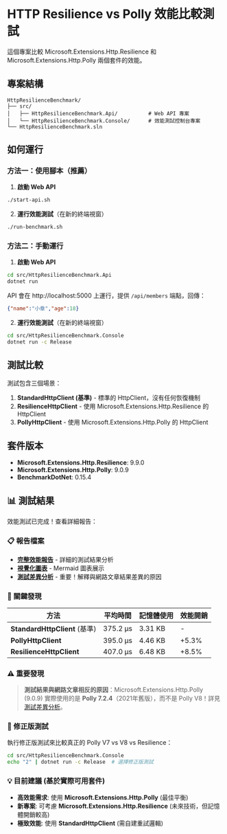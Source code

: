 # HTTP Resilience vs Polly 效能比較測試

這個專案比較 Microsoft.Extensions.Http.Resilience 和 Microsoft.Extensions.Http.Polly 兩個套件的效能。

## 專案結構

```
HttpResilienceBenchmark/
├── src/
│   ├── HttpResilienceBenchmark.Api/          # Web API 專案
│   └── HttpResilienceBenchmark.Console/      # 效能測試控制台專案
└── HttpResilienceBenchmark.sln
```

## 如何運行

### 方法一：使用腳本（推薦）

1. **啟動 Web API**
```bash
./start-api.sh
```

2. **運行效能測試**（在新的終端視窗）
```bash
./run-benchmark.sh
```

### 方法二：手動運行

1. **啟動 Web API**
```bash
cd src/HttpResilienceBenchmark.Api
dotnet run
```

API 會在 http://localhost:5000 上運行，提供 `/api/members` 端點，回傳：
```json
{"name":"小章","age":18}
```

2. **運行效能測試**（在新的終端視窗）
```bash
cd src/HttpResilienceBenchmark.Console
dotnet run -c Release
```

## 測試比較

測試包含三個場景：

1. **StandardHttpClient (基準)** - 標準的 HttpClient，沒有任何恢復機制
2. **ResilienceHttpClient** - 使用 Microsoft.Extensions.Http.Resilience 的 HttpClient
3. **PollyHttpClient** - 使用 Microsoft.Extensions.Http.Polly 的 HttpClient

## 套件版本

- **Microsoft.Extensions.Http.Resilience**: 9.9.0
- **Microsoft.Extensions.Http.Polly**: 9.0.9
- **BenchmarkDotNet**: 0.15.4

## 📊 測試結果

效能測試已完成！查看詳細報告：

### 📋 報告檔案
- **[完整效能報告](./PERFORMANCE_REPORT.md)** - 詳細的測試結果分析
- **[視覺化圖表](./PERFORMANCE_CHARTS.md)** - Mermaid 圖表展示
- **[測試差異分析](./BENCHMARK_ANALYSIS.md)** - 重要！解釋與網路文章結果差異的原因

### 🎯 關鍵發現
| 方法 | 平均時間 | 記憶體使用 | 效能開銷 |
|------|----------|------------|----------|
| **StandardHttpClient** (基準) | 375.2 μs | 3.31 KB | - |
| **PollyHttpClient** | 395.0 μs | 4.46 KB | +5.3% |
| **ResilienceHttpClient** | 407.0 μs | 6.48 KB | +8.5% |

### ⚠️ 重要發現
> **測試結果與網路文章相反的原因**：Microsoft.Extensions.Http.Polly (9.0.9) 實際使用的是 **Polly 7.2.4**（2021年舊版），而不是 Polly V8！詳見 [測試差異分析](./BENCHMARK_ANALYSIS.md)。

### 🔄 修正版測試
執行修正版測試來比較真正的 Polly V7 vs V8 vs Resilience：
```bash
cd src/HttpResilienceBenchmark.Console
echo "2" | dotnet run -c Release  # 選擇修正版測試
```

### 💡 目前建議 (基於實際可用套件)
- **高效能需求**: 使用 **Microsoft.Extensions.Http.Polly** (最佳平衡)
- **新專案**: 可考慮 **Microsoft.Extensions.Http.Resilience** (未來技術，但記憶體開銷較高)
- **極致效能**: 使用 **StandardHttpClient** (需自建重試邏輯)